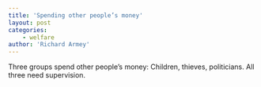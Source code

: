 ```yaml
---
title: 'Spending other people’s money'
layout: post
categories:
    - welfare
author: 'Richard Armey'
---
```


Three groups spend other people’s money: Children, thieves, politicians. All three need supervision.